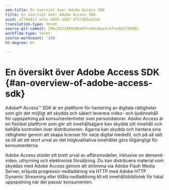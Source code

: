 ```yaml
---
seo-title: En översikt över Adobe Access SDK
title: En översikt över Adobe Access SDK
uuid: a77b0427-a7ec-4d55-a887-d7210b5a15a5
translation-type: tm+mt
source-git-commit: 29bc8323460d9be0fce66cbea7c6fce46df20d61
workflow-type: tm+mt
source-wordcount: '156'
ht-degree: 0%

---
```



# En översikt över Adobe Access SDK {#an-overview-of-adobe-access-sdk}

Adobe® Access™ SDK är en plattform för hantering av digitala rättigheter som gör det möjligt att skydda och säkert leverera video- och ljudinnehåll för uppspelning på konsumentenheter som persondatorer. Adobe Access är en flexibel plattform som gör att innehållsägare kan skydda sitt innehåll och behålla kontrollen över distributionen. Ägarna kan skydda och hantera sina rättigheter genom att skapa licenser för varje digital mediefil, och på så sätt se till att ett stort urval av det högkvalitativa innehållet görs tillgängligt för konsumenterna.

Adobe Access stöder ett brett urval av affärsmodeller, inklusive on demand-video, uthyrning och elektronisk försäljning. Du kan distribuera material som skyddas med Adobe Access genom att strömma via Adobe Flash Media Server, erbjuda progressiv nedladdning via HTTP med Adobe HTTP Dynamic Streaming eller tillåta nedladdning till ett innehållsbibliotek för lokal uppspelning när det passar konsumenten.
